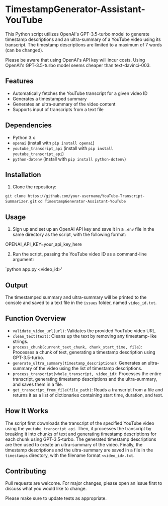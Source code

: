 # TimestampGenerator-Assistant-YouTube

This Python script utilizes OpenAI's GPT-3.5-turbo model to generate timestamp descriptions and an ultra-summary of a YouTube video using its transcript. The timestamp descriptions are limited to a maximum of 7 words (can be changed).

Please be aware that using OpenAI's API key will incur costs. Using OpenAI's GPT-3.5-turbo model seems cheaper than text-davinci-003.


## Features

- Automatically fetches the YouTube transcript for a given video ID
- Generates a timestamped summary
- Generates an ultra-summary of the video content
- Supports input of transcripts from a text file

## Dependencies

- Python 3.x
- `openai` (install with `pip install openai`)
- `youtube_transcript_api` (install with `pip install youtube_transcript_api`)
- `python-dotenv` (install with `pip install python-dotenv`)

## Installation

1. Clone the repository:

`git clone https://github.com/your-username/YouTube-Transcript-Summarizer.git`
`cd TimestampGenerator-Assistant-YouTube`


## Usage

1. Sign up and set up an OpenAI API key and save it in a `.env` file in the same directory as the script, with the following format:

OPENAI_API_KEY=your_api_key_here

2. Run the script, passing the YouTube video ID as a command-line argument:

`python app.py <video_id>'

## Output

The timestamped summary and ultra-summary will be printed to the console and saved to a text file in the `issues` folder, named `video_id.txt`.


## Function Overview

- `validate_video_url(url)`: Validates the provided YouTube video URL.
- `clean_text(text)`: Cleans up the text by removing any timestamp-like strings.
- `process_chunk(current_text_chunk, chunk_start_time, file)`: Processes a chunk of text, generating a timestamp description using GPT-3.5-turbo.
- `generate_ultra_summary(timestamp_descriptions)`: Generates an ultra-summary of the video using the list of timestamp descriptions.
- `process_transcript(whole_transcript, video_id)`: Processes the entire transcript, generating timestamp descriptions and the ultra-summary, and saves them in a file.
- `get_transcript_from_file(file_path)`: Reads a transcript from a file and returns it as a list of dictionaries containing start time, duration, and text.

## How It Works

The script first downloads the transcript of the specified YouTube video using the `youtube_transcript_api`. Then, it processes the transcript by breaking it into chunks of text and generating timestamp descriptions for each chunk using GPT-3.5-turbo. The generated timestamp descriptions are then used to create an ultra-summary of the video. Finally, the timestamp descriptions and the ultra-summary are saved in a file in the `timestamps` directory, with the filename format `<video_id>.txt`.


## Contributing

Pull requests are welcome. For major changes, please open an issue first to discuss what you would like to change.

Please make sure to update tests as appropriate.

